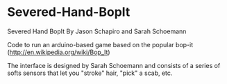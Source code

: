 Severed-Hand-BopIt
==================

Severed Hand BopIt
By Jason Schapiro and Sarah Schoemann

Code to run an arduino-based game based on the popular bop-it (http://en.wikipedia.org/wiki/Bop_It)

The interface is designed by Sarah Schoemann and consists of a series of softs sensors that let you "stroke" hair, "pick" a scab, etc.
